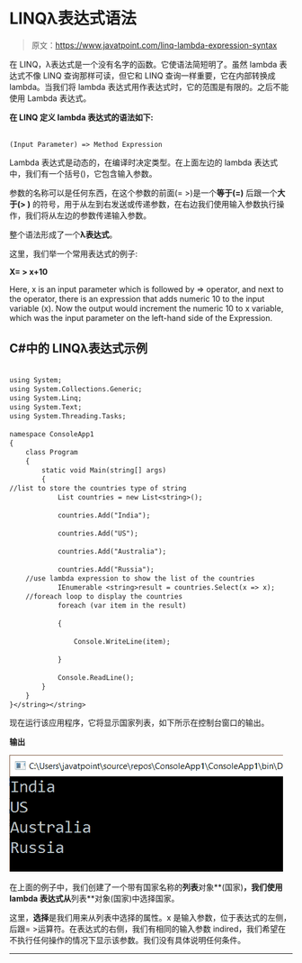 # LINQλ表达式语法

> 原文：<https://www.javatpoint.com/linq-lambda-expression-syntax>

在 LINQ，λ表达式是一个没有名字的函数。它使语法简短明了。虽然 lambda 表达式不像 LINQ 查询那样可读，但它和 LINQ 查询一样重要，它在内部转换成 lambda。当我们将 lambda 表达式用作表达式时，它的范围是有限的。之后不能使用 Lambda 表达式。

**在 LINQ 定义 lambda 表达式的语法如下:**

```

(Input Parameter) => Method Expression

```

Lambda 表达式是动态的，在编译时决定类型。在上面左边的 lambda 表达式中，我们有一个括号()，它包含输入参数。

参数的名称可以是任何东西，在这个参数的前面(= >)是一个**等于(=)** 后跟一个**大于(> )** 的符号，用于从左到右发送或传递参数，在右边我们使用输入参数执行操作，我们将从左边的参数传递输入参数。

整个语法形成了一个**λ表达式**。

这里，我们举一个常用表达式的例子:

**X= > x+10**

Here, x is an input parameter which is followed by => operator, and next to the operator, there is an expression that adds numeric 10 to the input variable (x). Now the output would increment the numeric 10 to x variable, which was the input parameter on the left-hand side of the Expression.

## C#中的 LINQλ表达式示例

```

using System;
using System.Collections.Generic;
using System.Linq;
using System.Text;
using System.Threading.Tasks;

namespace ConsoleApp1
{
    class Program
    {
        static void Main(string[] args)
        {
//list to store the countries type of string
            List countries = new List<string>();

            countries.Add("India");

            countries.Add("US");

            countries.Add("Australia");

            countries.Add("Russia");
    //use lambda expression to show the list of the countries
            IEnumerable <string>result = countries.Select(x => x);
    //foreach loop to display the countries
            foreach (var item in the result) 

            {

                Console.WriteLine(item);

            }

            Console.ReadLine();
        }
    }
}</string></string> 
```

现在运行该应用程序，它将显示国家列表，如下所示在控制台窗口的输出。

**输出**

![LINQ Lambda Expression Syntax](img/527f8886d03b15647802a6e31ce51eee.png)

在上面的例子中，我们创建了一个带有国家名称的**列表**对象**(国家)**，我们使用 lambda 表达式从**列表**对象(国家)中选择国家。

这里，**选择**是我们用来从列表中选择的属性。x 是输入参数，位于表达式的左侧，后跟= >运算符。在表达式的右侧，我们有相同的输入参数 indired，我们希望在不执行任何操作的情况下显示该参数。我们没有具体说明任何条件。

* * *